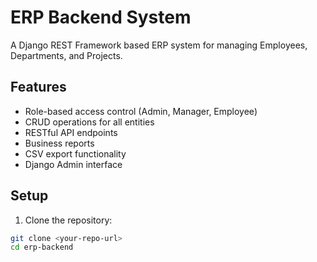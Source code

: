 # ERP Backend System

A Django REST Framework based ERP system for managing Employees, Departments, and Projects.

## Features

- Role-based access control (Admin, Manager, Employee)
- CRUD operations for all entities
- RESTful API endpoints
- Business reports
- CSV export functionality
- Django Admin interface

## Setup

1. Clone the repository:
```bash
git clone <your-repo-url>
cd erp-backend